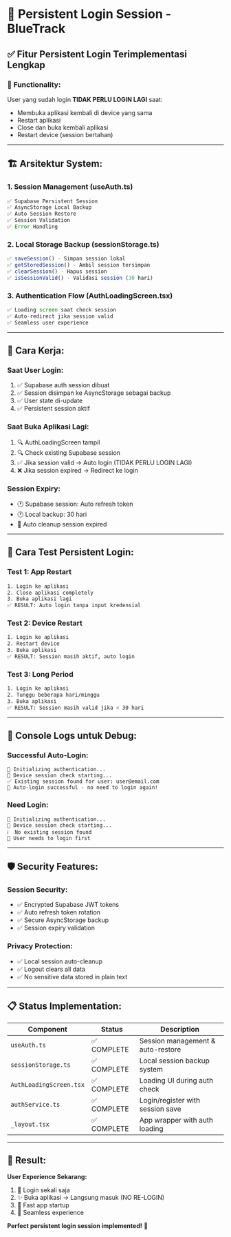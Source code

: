 # 🔐 Persistent Login Session - BlueTrack

## ✅ **Fitur Persistent Login Terimplementasi Lengkap**

### 🎯 **Functionality:**
User yang sudah login **TIDAK PERLU LOGIN LAGI** saat:
- Membuka aplikasi kembali di device yang sama
- Restart aplikasi
- Close dan buka kembali aplikasi
- Restart device (session bertahan)

---

## 🏗️ **Arsitektur System:**

### **1. Session Management (useAuth.ts)**
```typescript
✅ Supabase Persistent Session
✅ AsyncStorage Local Backup  
✅ Auto Session Restore
✅ Session Validation
✅ Error Handling
```

### **2. Local Storage Backup (sessionStorage.ts)**
```typescript
✅ saveSession() - Simpan session lokal
✅ getStoredSession() - Ambil session tersimpan
✅ clearSession() - Hapus session
✅ isSessionValid() - Validasi session (30 hari)
```

### **3. Authentication Flow (AuthLoadingScreen.tsx)**
```typescript
✅ Loading screen saat check session
✅ Auto-redirect jika session valid
✅ Seamless user experience
```

---

## 🔄 **Cara Kerja:**

### **Saat User Login:**
1. ✅ Supabase auth session dibuat
2. ✅ Session disimpan ke AsyncStorage sebagai backup
3. ✅ User state di-update
4. ✅ Persistent session aktif

### **Saat Buka Aplikasi Lagi:**
1. 🔍 AuthLoadingScreen tampil
2. 🔍 Check existing Supabase session
3. ✅ Jika session valid → Auto login (TIDAK PERLU LOGIN LAGI)
4. ❌ Jika session expired → Redirect ke login

### **Session Expiry:**
- 🕐 Supabase session: Auto refresh token
- 🕐 Local backup: 30 hari
- 🔄 Auto cleanup session expired

---

## 🧪 **Cara Test Persistent Login:**

### **Test 1: App Restart**
```bash
1. Login ke aplikasi
2. Close aplikasi completely  
3. Buka aplikasi lagi
✅ RESULT: Auto login tanpa input kredensial
```

### **Test 2: Device Restart**
```bash
1. Login ke aplikasi
2. Restart device
3. Buka aplikasi
✅ RESULT: Session masih aktif, auto login
```

### **Test 3: Long Period**
```bash
1. Login ke aplikasi
2. Tunggu beberapa hari/minggu
3. Buka aplikasi
✅ RESULT: Session masih valid jika < 30 hari
```

---

## 📱 **Console Logs untuk Debug:**

### **Successful Auto-Login:**
```
🔐 Initializing authentication...
📱 Device session check starting...
✅ Existing session found for user: user@email.com
🔄 Auto-login successful - no need to login again!
```

### **Need Login:**
```
🔐 Initializing authentication...
📱 Device session check starting...
ℹ️  No existing session found
🔑 User needs to login first
```

---

## 🛡️ **Security Features:**

### **Session Security:**
- ✅ Encrypted Supabase JWT tokens
- ✅ Auto refresh token rotation  
- ✅ Secure AsyncStorage backup
- ✅ Session expiry validation

### **Privacy Protection:**
- ✅ Local session auto-cleanup
- ✅ Logout clears all data
- ✅ No sensitive data stored in plain text

---

## 📋 **Status Implementation:**

| Component | Status | Description |
|-----------|---------|-------------|
| `useAuth.ts` | ✅ COMPLETE | Session management & auto-restore |
| `sessionStorage.ts` | ✅ COMPLETE | Local session backup system |
| `AuthLoadingScreen.tsx` | ✅ COMPLETE | Loading UI during auth check |
| `authService.ts` | ✅ COMPLETE | Login/register with session save |
| `_layout.tsx` | ✅ COMPLETE | App wrapper with auth loading |

---

## 🎉 **Result:**

**User Experience Sekarang:**
1. 🔐 Login sekali saja 
2. ✨ Buka aplikasi → Langsung masuk (NO RE-LOGIN)
3. 🚀 Fast app startup
4. 💯 Seamless experience

**Perfect persistent login session implemented!** 🎯
